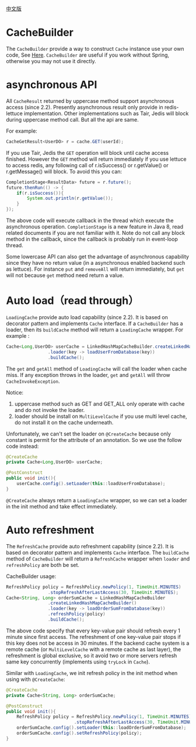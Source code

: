 [中文版](AdvancedCacheAPI_CN)

# CacheBuilder
The ```CacheBuilder``` provide a way to construct ```Cache``` instance use your own code, See [Here](Builder).
```CacheBuilder``` are useful if you work without Spring, otherwise you may not use it directly.

# asynchronous API
All ```CacheResult``` returned by uppercase method support asynchronous access (since 2.2).
Presently asynchronous result only provide in redis-lettuce implementation.
Other implementations such as Tair, Jedis will block during uppercase method call.
But all the api are same.

For example:
```java
CacheGetResult<UserDO> r = cache.GET(userId);
```
If you use Tair, Jedis the ```GET``` operation will block until cache access finished.
However the ```GET``` method will return immediately if you use lettuce to access redis, 
any following call of r.isSuccess() or r.getValue() or r.getMessage() will block. To avoid this you can: 

```java
CompletionStage<ResultData> future = r.future();
future.thenRun(() -> {
    if(r.isSuccess()){
        System.out.println(r.getValue());
    }
});
```
The above code will execute callback in the thread which execute the asynchronous operation. 
```CompletionStage``` is a new feature in Java 8, read related documents if you are not familiar with it.
Note do not call any block method in the callback, since the callback is probably run in event-loop thread.

Some lowercase API can also get the advantage of asynchronous capability since they have no return value (in a asynchronous enabled backend such as lettuce).
For instance ```put``` and ```removeAll``` will return immediately, but ```get``` will not because ```get``` method need return a value.

# Auto load（read through）
```LoadingCache``` provide auto load capability (since 2.2). It is based on decorator pattern and implements ```Cache``` interface.
If a ```CacheBuilder``` has a loader, then its ```buildCache``` method will return a ```LoadingCache``` wrapper.
For example :
```java
Cache<Long,UserDO> userCache = LinkedHashMapCacheBuilder.createLinkedHashMapCacheBuilder()
                .loader(key -> loadUserFromDatabase(key))
                .buildCache();
```
The ```get``` and ```getAll``` method of ```LoadingCache``` will call the loader when cache miss. 
If any exception throws in the loader, ```get``` and ```getAll``` will throw ```CacheInvokeException```.

Notice:
1. uppercase method such as GET and GET_ALL only operate with cache and do not invoke the loader.
1. loader should be install on ```MultiLevelCache``` if you use multi level cache, do not install it on the cache underneath.

Unfortunately, we can't set the loader on ```@CreateCache``` because only constant is permit for the attribute of an annotation. 
So we use the follow code instead:
```java
@CreateCache
private Cache<Long,UserDO> userCache;

@PostConstruct
public void init(){
    userCache.config().setLoader(this::loadUserFromDatabase);
}
```
```@CreateCache``` always return a ```LoadingCache``` wrapper, so we can set a loader in the init method and take effect immediately.

# Auto refreshment
The ```RefreshCache``` provide auto refreshment capability (since 2.2). 
It is based on decorator pattern and implements ```Cache``` interface.
The ```buildCache``` method of ```CacheBuilder``` will return a ```RefreshCache``` wrapper when ```loader``` and ```refreshPolicy``` are both be set.

CacheBuilder usage: 
```java
RefreshPolicy policy = RefreshPolicy.newPolicy(1, TimeUnit.MINUTES)
                .stopRefreshAfterLastAccess(30, TimeUnit.MINUTES);
Cache<String, Long> orderSumCache = LinkedHashMapCacheBuilder
                .createLinkedHashMapCacheBuilder()
                .loader(key -> loadOrderSumFromDatabase(key))
                .refreshPolicy(policy)
                .buildCache();
```
The above code specify that every key-value pair should refresh every 1 minute since first access.
The refreshment of one key-value pair stops if this key does not be access in 30 minutes.
If the backend cache system is a remote cache (or ```MultiLevelCache``` with a remote cache as last layer), 
the refreshment is global exclusive, so it avoid two or more servers refresh same key concurrently (implements using ```tryLock``` in ```Cache```).

Similar with ```LoadingCache```, we init refresh policy in the init method when using with ```@CreateCache```:
```java
@CreateCache
private Cache<String, Long> orderSumCache;

@PostConstruct
public void init(){
    RefreshPolicy policy = RefreshPolicy.newPolicy(1, TimeUnit.MINUTES)
                          .stopRefreshAfterLastAccess(30, TimeUnit.MINUTES);
    orderSumCache.config().setLoader(this::loadOrderSumFromDatabase);
    orderSumCache.config().setRefreshPolicy(policy);
}
```
